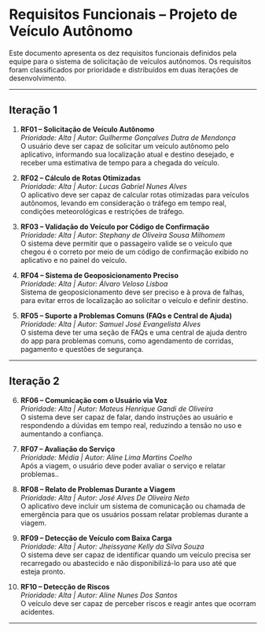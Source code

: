 # Requisitos Funcionais – Projeto de Veículo Autônomo

Este documento apresenta os dez requisitos funcionais definidos pela equipe para o sistema de solicitação de veículos autônomos. Os requisitos foram classificados por prioridade e distribuídos em duas iterações de desenvolvimento.

---

## Iteração 1

1. **RF01 – Solicitação de Veículo Autônomo**  
   *Prioridade: Alta | Autor: Guilherme Gonçalves Dutra de Mendonça*  
   O usuário deve ser capaz de solicitar um veículo autônomo pelo aplicativo, informando sua localização atual e destino desejado, e receber uma estimativa de tempo para a chegada do veículo.

2. **RF02 – Cálculo de Rotas Otimizadas**  
   *Prioridade: Alta | Autor: Lucas Gabriel Nunes Alves*  
   O aplicativo deve ser capaz de calcular rotas otimizadas para veículos autônomos, levando em consideração o tráfego em tempo real, condições meteorológicas e restrições de tráfego.

3. **RF03 – Validação do Veículo por Código de Confirmação**  
   *Prioridade: Alta | Autor: Stephany de Oliveira Sousa Milhomem*  
   O sistema deve permitir que o passageiro valide se o veículo que chegou é o correto por meio de um código de confirmação exibido no aplicativo e no painel do veículo.

4. **RF04 – Sistema de Geoposicionamento Preciso**  
   *Prioridade: Alta | Autor: Álvaro Veloso Lisboa*  
   Sistema de geoposicionamento deve ser preciso e à prova de falhas, para evitar erros de localização ao solicitar o veículo e definir destino.

5. **RF05 – Suporte a Problemas Comuns (FAQs e Central de Ajuda)**  
   *Prioridade: Alta | Autor: Samuel José Evangelista Alves*  
   O sistema deve ter uma seção de FAQs e uma central de ajuda dentro do app para problemas comuns, como agendamento de corridas, pagamento e questões de segurança.

---

## Iteração 2

6. **RF06 – Comunicação com o Usuário via Voz**  
   *Prioridade: Alta | Autor: Mateus Henrique Gandi de Oliveira*  
   O sistema deve ser capaz de falar, dando instruções ao usuário e respondendo a dúvidas em tempo real, reduzindo a tensão no uso e aumentando a confiança.

7. **RF07 – Avaliação do Serviço**  
   *Prioridade: Média | Autor: Aline Lima Martins Coelho*  
   Após a viagem, o usuário deve poder avaliar o serviço e relatar problemas..

8. **RF08 – Relato de Problemas Durante a Viagem**  
   *Prioridade: Alta | Autor: José Alves De Oliveira Neto*  
   O aplicativo deve incluir um sistema de comunicação ou chamada de emergência para que os usuários possam relatar problemas durante a viagem.

9. **RF09 – Detecção de Veículo com Baixa Carga**  
   *Prioridade: Alta | Autor: Jheissyane Kelly da Silva Souza*  
   O sistema deve ser capaz de identificar quando um veículo precisa ser recarregado ou abastecido e não disponibilizá-lo para uso até que esteja pronto.

10. **RF10 – Detecção de Riscos**  
    *Prioridade: Alta | Autor: Aline Nunes Dos Santos*  
    O veículo deve ser capaz de perceber riscos e reagir antes que ocorram acidentes.

---
